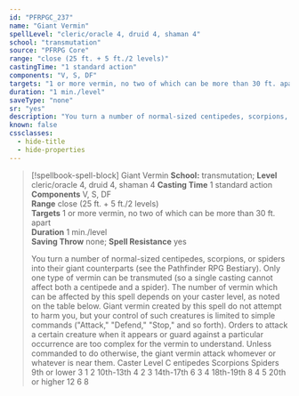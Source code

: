 ```yaml
---
id: "PFRPGC_237"
name: "Giant Vermin"
spellLevel: "cleric/oracle 4, druid 4, shaman 4"
school: "transmutation"
source: "PFRPG Core"
range: "close (25 ft. + 5 ft./2 levels)"
castingTime: "1 standard action"
components: "V, S, DF"
targets: "1 or more vermin, no two of which can be more than 30 ft. apart"
duration: "1 min./level"
saveType: "none"
sr: "yes"
description: "You turn a number of normal-sized centipedes, scorpions, or spiders into their giant counterparts (see the Pathfinder RPG Bestiary). Only one type of vermin can be transmuted (so a single casting cannot affect both a centipede and a spider). The number of vermin which can be affected by this spell depends on your caster level, as noted on the table below. Giant vermin created by this spell do not attempt to harm you, but your control of such creatures is limited to simple commands (\"Attack,\" \"Defend,\" \"Stop,\" and so forth). Orders to attack a certain creature when it appears or guard against a particular occurrence are too complex for the vermin to understand. Unless commanded to do otherwise, the giant vermin attack whomever or whatever is near them. Caster Level C entipedes Scorpions Spiders 9th or lower 3 1 2 10th-13th 4 2 3 14th-17th 6 3 4 18th-19th 8 4 5 20th or higher 12 6 8"
known: false
cssclasses:
  - hide-title
  - hide-properties
---
```


> [!spellbook-spell-block] Giant Vermin
> **School:** transmutation; **Level** cleric/oracle 4, druid 4, shaman 4
> **Casting Time** 1 standard action  
> **Components** V, S, DF  
> **Range** close (25 ft. + 5 ft./2 levels)  
> **Targets** 1 or more vermin, no two of which can be more than 30 ft. apart  
> **Duration** 1 min./level  
> **Saving Throw** none; **Spell Resistance** yes
> 
> You turn a number of normal-sized centipedes, scorpions, or spiders into their giant counterparts (see the Pathfinder RPG Bestiary). Only one type of vermin can be transmuted (so a single casting cannot affect both a centipede and a spider). The number of vermin which can be affected by this spell depends on your caster level, as noted on the table below. Giant vermin created by this spell do not attempt to harm you, but your control of such creatures is limited to simple commands ("Attack," "Defend," "Stop," and so forth). Orders to attack a certain creature when it appears or guard against a particular occurrence are too complex for the vermin to understand. Unless commanded to do otherwise, the giant vermin attack whomever or whatever is near them. Caster Level C entipedes Scorpions Spiders 9th or lower 3 1 2 10th-13th 4 2 3 14th-17th 6 3 4 18th-19th 8 4 5 20th or higher 12 6 8